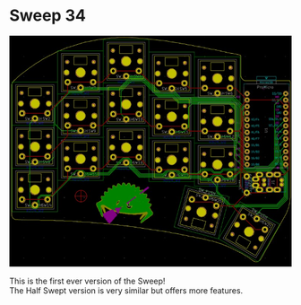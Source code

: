 # Sweep 34
![](/gallery/sweep-34.jpg)

This is the first ever version of the Sweep!  
The Half Swept version is very similar but offers more features.
